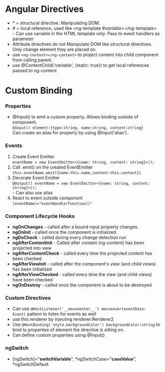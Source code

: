 # Angular Directives
* \* = structural directive. Manipulating DOM.
* \# = local reference, used like \<ng-template \#*variable*>\</ng-template><br> - Can use variable in the HTML template only. Pass to event handlers as parameter
* Attribute directives do not Manipulate DOM like structural directives. Only change element they are placed on.
* use ```<ng-content></ng-content>``` to project content into child component from calling parent.
* use @ContentChild('_variable_', {static: true}) to get local references passed to ng-content


# Custom Binding
### Properties
* @Input() to emit a custom property. Allows binding outside of component.<br>```@Input() element:{type:string, name:string, content:string}```<br> Can create an alias for property by using @Input('alias').

### Events
1. Create Event Emitter <br>```eventName = new EventEmitter<{name: string, content: string}>();```
2. Call .emit() on the created EventEmitter <br> ```this.eventName.emit({name:this.name,content:this.content})```
3. Decorate Event Emitter <br> ```@Output() eventName = new EventEmitter<{name: string, content: string}>();``` <br> - Can also use alias
4. React to event outside component<br>```(eventName)="eventHandlerFunction()"```



### Component Lifecycle Hooks
* __ngOnChanges__ - called after a bound input property changes.
* __ngOnInit__ - called once the component is initialized.
* __ngDoCheck__ - called during every change detection run
* __ngAfterContentInit__ - Called after content (ng-content) has been projected into view
* __ngAfterContentCheck__ - called every time the projected content has been checked
* __ngAfterViewInit__ - called after the component's view (and child views) has been initialized
* __ngAfterViewChecked__ - called every time the view (and child views) have been checked
* __ngOnDestroy__ - called once the component is about to be destroyed

### Custom Directives
* Can use ```@HostListener('__mouseenter__') mouseover(eventData: Event)``` pattern to listen for events as well
* use this.renderer by injecting renderer:Renderer2
* Use ```@HostBinding('style.backgroundColor') backgroundColor:string``` to bind to properties of element the directive is sitting on.
* Can define custom properties using @Input()

### ngSwitch
* [ngSwitch]="__switchVariable__",    *ngSwitchCase="__caseValue__", *ngSwitchDefault
